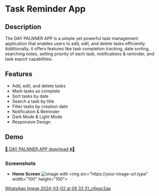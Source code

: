 # Task Reminder App

## Description

The DAY PALNNER APP is a simple yet powerful task management application that enables users to add, edit, and delete tasks efficiently. Additionally, it offers features like task completion tracking, date sorting, searching notes, setting priority of each task, notifications & reminder, and task export capabilities.

## Features

- Add, edit, and delete tasks
- Mark tasks as complete
- Sort tasks by date
- Search a task by title
- Filter tasks by creation date
- Notification & Reminder
- Dark Mode & Light Mode
- Responsive Design

## Demo
[🚀 DAY PALNNER APP download ⬇️📍](https://github.com/4mritGiri/Task_Reminder_Apps/releases/download/v1.3.0/TaskReminder.apk)



### Screenshots

- **Home Screen**
  ![image]([https://your-image-url.type](https://github.com/yogesh-soni-4/TO-DO-APP/assets/112860792/e5935744-8911-4dc2-8652-23a2168071b9)) with <img src="https://your-image-url.type" width="100" height="100">
  
 [WhatsApp Image 2024-03-02 at 09 33 31_c6eac2aa](https://github.com/yogesh-soni-4/TO-DO-APP/assets/112860792/e5935744-8911-4dc2-8652-23a2168071b9)


 
  

